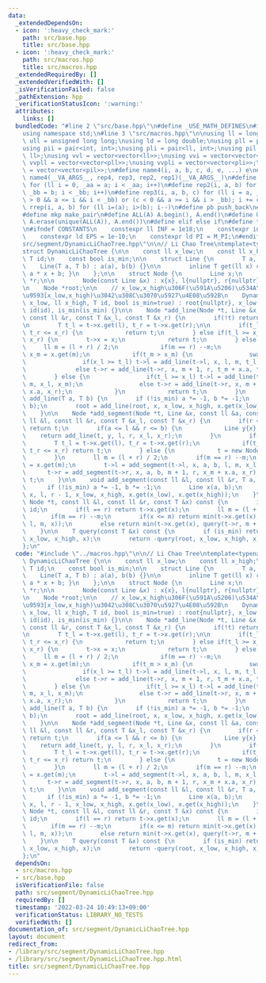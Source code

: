 ```yaml
---
data:
  _extendedDependsOn:
  - icon: ':heavy_check_mark:'
    path: src/base.hpp
    title: src/base.hpp
  - icon: ':heavy_check_mark:'
    path: src/macros.hpp
    title: src/macros.hpp
  _extendedRequiredBy: []
  _extendedVerifiedWith: []
  _isVerificationFailed: false
  _pathExtension: hpp
  _verificationStatusIcon: ':warning:'
  attributes:
    links: []
  bundledCode: "#line 2 \"src/base.hpp\"\n#define _USE_MATH_DEFINES\n#include <bits/stdc++.h>\n\
    using namespace std;\n#line 3 \"src/macros.hpp\"\n\nusing ll = long long;\nusing\
    \ ull = unsigned long long;\nusing ld = long double;\nusing pll = pair<ll, ll>;\n\
    using pii = pair<int, int>;\nusing pli = pair<ll, int>;\nusing pil = pair<int,\
    \ ll>;\nusing vvl = vector<vector<ll>>;\nusing vvi = vector<vector<int>>;\nusing\
    \ vvpll = vector<vector<pll>>;\nusing vvpli = vector<vector<pli>>;\nusing vvpil\
    \ = vector<vector<pil>>;\n#define name4(i, a, b, c, d, e, ...) e\n#define rep(...)\
    \ name4(__VA_ARGS__, rep4, rep3, rep2, rep1)(__VA_ARGS__)\n#define rep1(i, a)\
    \ for (ll i = 0, _aa = a; i < _aa; i++)\n#define rep2(i, a, b) for (ll i = a,\
    \ _bb = b; i < _bb; i++)\n#define rep3(i, a, b, c) for (ll i = a, _bb = b; (c\
    \ > 0 && a <= i && i < _bb) or (c < 0 && a >= i && i > _bb); i += c)\n#define\
    \ rrep(i, a, b) for (ll i=(a); i>(b); i--)\n#define pb push_back\n#define eb emplace_back\n\
    #define mkp make_pair\n#define ALL(A) A.begin(), A.end()\n#define UNIQUE(A) sort(ALL(A)),\
    \ A.erase(unique(ALL(A)), A.end())\n#define elif else if\n#define tostr to_string\n\
    \n#ifndef CONSTANTS\n    constexpr ll INF = 1e18;\n    constexpr int MOD = 1000000007;\n\
    \    constexpr ld EPS = 1e-10;\n    constexpr ld PI = M_PI;\n#endif\n#line 2 \"\
    src/segment/DynamicLiChaoTree.hpp\"\n\n// Li Chao Tree\ntemplate<typename T>\n\
    struct DynamicLiChaoTree {\n\n    const ll x_low;\n    const ll x_high;\n    const\
    \ T id;\n    const bool is_min;\n\n    struct Line {\n        T a, b;\n\n    \
    \    Line(T a, T b) : a(a), b(b) {}\n\n        inline T get(ll x) const { return\
    \ a * x + b; }\n    };\n\n    struct Node {\n        Line x;\n        Node *l,\
    \ *r;\n\n        Node(const Line &x) : x{x}, l{nullptr}, r{nullptr} {}\n    };\n\
    \n    Node *root;\n\n    // x_low,x_high\u306F(\u591A\u5206)\u534A\u958B\u533A\
    \u9593[x_low,x_high)\u3042\u308C\u3070\u5927\u4E08\u592B\n    DynamicLiChaoTree(ll\
    \ x_low, ll x_high, T id, bool is_min=true) : root{nullptr}, x_low(x_low), x_high(x_high),\
    \ id(id), is_min(is_min) {}\n\n    Node *add_line(Node *t, Line &x, const ll &l,\
    \ const ll &r, const T &x_l, const T &x_r) {\n        if(!t) return new Node(x);\n\
    \n        T t_l = t->x.get(l), t_r = t->x.get(r);\n\n        if(t_l <= x_l &&\
    \ t_r <= x_r) {\n            return t;\n        } else if(t_l >= x_l && t_r >=\
    \ x_r) {\n        t->x = x;\n            return t;\n        } else {\n       \
    \     ll m = (l + r) / 2;\n            if(m == r) --m;\n            T t_m = t->x.get(m),\
    \ x_m = x.get(m);\n            if(t_m > x_m) {\n                swap(t->x, x);\n\
    \                if(x_l >= t_l) t->l = add_line(t->l, x, l, m, t_l, t_m);\n  \
    \              else t->r = add_line(t->r, x, m + 1, r, t_m + x.a, t_r);\n    \
    \        } else {\n                if(t_l >= x_l) t->l = add_line(t->l, x, l,\
    \ m, x_l, x_m);\n                else t->r = add_line(t->r, x, m + 1, r, x_m +\
    \ x.a, x_r);\n            }\n            return t;\n        }\n    }\n\n    void\
    \ add_line(T a, T b) {\n        if (!is_min) a *= -1, b *= -1;\n        Line x(a,\
    \ b);\n        root = add_line(root, x, x_low, x_high, x.get(x_low), x.get(x_high));\n\
    \    }\n\n    Node *add_segment(Node *t, Line &x, const ll &a, const ll &b, const\
    \ ll &l, const ll &r, const T &x_l, const T &x_r) {\n        if(r < a || b < l)\
    \ return t;\n        if(a <= l && r <= b) {\n            Line y{x};\n        \
    \    return add_line(t, y, l, r, x_l, x_r);\n        }\n        if(t) {\n    \
    \        T t_l = t->x.get(l), t_r = t->x.get(r);\n            if(t_l <= x_l &&\
    \ t_r <= x_r) return t;\n        } else {\n            t = new Node(Line(0, id));\n\
    \        }\n        ll m = (l + r) / 2;\n        if(m == r) --m;\n        T x_m\
    \ = x.get(m);\n        t->l = add_segment(t->l, x, a, b, l, m, x_l, x_m);\n  \
    \      t->r = add_segment(t->r, x, a, b, m + 1, r, x_m + x.a, x_r);\n        return\
    \ t;\n    }\n\n    void add_segment(const ll &l, const ll &r, T a, T b) {\n  \
    \      if (!is_min) a *= -1, b *= -1;\n        Line x(a, b);\n        root = add_segment(root,\
    \ x, l, r - 1, x_low, x_high, x.get(x_low), x.get(x_high));\n    }\n\n    T query(const\
    \ Node *t, const ll &l, const ll &r, const T &x) const {\n        if(!t) return\
    \ id;\n        if(l == r) return t->x.get(x);\n        ll m = (l + r) / 2;\n \
    \       if(m == r) --m;\n        if(x <= m) return min(t->x.get(x), query(t->l,\
    \ l, m, x));\n        else return min(t->x.get(x), query(t->r, m + 1, r, x));\n\
    \    }\n\n    T query(const T &x) const {\n        if (is_min) return query(root,\
    \ x_low, x_high, x);\n        return -query(root, x_low, x_high, x);\n    }\n\
    };\n"
  code: "#include \"../macros.hpp\"\n\n// Li Chao Tree\ntemplate<typename T>\nstruct\
    \ DynamicLiChaoTree {\n\n    const ll x_low;\n    const ll x_high;\n    const\
    \ T id;\n    const bool is_min;\n\n    struct Line {\n        T a, b;\n\n    \
    \    Line(T a, T b) : a(a), b(b) {}\n\n        inline T get(ll x) const { return\
    \ a * x + b; }\n    };\n\n    struct Node {\n        Line x;\n        Node *l,\
    \ *r;\n\n        Node(const Line &x) : x{x}, l{nullptr}, r{nullptr} {}\n    };\n\
    \n    Node *root;\n\n    // x_low,x_high\u306F(\u591A\u5206)\u534A\u958B\u533A\
    \u9593[x_low,x_high)\u3042\u308C\u3070\u5927\u4E08\u592B\n    DynamicLiChaoTree(ll\
    \ x_low, ll x_high, T id, bool is_min=true) : root{nullptr}, x_low(x_low), x_high(x_high),\
    \ id(id), is_min(is_min) {}\n\n    Node *add_line(Node *t, Line &x, const ll &l,\
    \ const ll &r, const T &x_l, const T &x_r) {\n        if(!t) return new Node(x);\n\
    \n        T t_l = t->x.get(l), t_r = t->x.get(r);\n\n        if(t_l <= x_l &&\
    \ t_r <= x_r) {\n            return t;\n        } else if(t_l >= x_l && t_r >=\
    \ x_r) {\n        t->x = x;\n            return t;\n        } else {\n       \
    \     ll m = (l + r) / 2;\n            if(m == r) --m;\n            T t_m = t->x.get(m),\
    \ x_m = x.get(m);\n            if(t_m > x_m) {\n                swap(t->x, x);\n\
    \                if(x_l >= t_l) t->l = add_line(t->l, x, l, m, t_l, t_m);\n  \
    \              else t->r = add_line(t->r, x, m + 1, r, t_m + x.a, t_r);\n    \
    \        } else {\n                if(t_l >= x_l) t->l = add_line(t->l, x, l,\
    \ m, x_l, x_m);\n                else t->r = add_line(t->r, x, m + 1, r, x_m +\
    \ x.a, x_r);\n            }\n            return t;\n        }\n    }\n\n    void\
    \ add_line(T a, T b) {\n        if (!is_min) a *= -1, b *= -1;\n        Line x(a,\
    \ b);\n        root = add_line(root, x, x_low, x_high, x.get(x_low), x.get(x_high));\n\
    \    }\n\n    Node *add_segment(Node *t, Line &x, const ll &a, const ll &b, const\
    \ ll &l, const ll &r, const T &x_l, const T &x_r) {\n        if(r < a || b < l)\
    \ return t;\n        if(a <= l && r <= b) {\n            Line y{x};\n        \
    \    return add_line(t, y, l, r, x_l, x_r);\n        }\n        if(t) {\n    \
    \        T t_l = t->x.get(l), t_r = t->x.get(r);\n            if(t_l <= x_l &&\
    \ t_r <= x_r) return t;\n        } else {\n            t = new Node(Line(0, id));\n\
    \        }\n        ll m = (l + r) / 2;\n        if(m == r) --m;\n        T x_m\
    \ = x.get(m);\n        t->l = add_segment(t->l, x, a, b, l, m, x_l, x_m);\n  \
    \      t->r = add_segment(t->r, x, a, b, m + 1, r, x_m + x.a, x_r);\n        return\
    \ t;\n    }\n\n    void add_segment(const ll &l, const ll &r, T a, T b) {\n  \
    \      if (!is_min) a *= -1, b *= -1;\n        Line x(a, b);\n        root = add_segment(root,\
    \ x, l, r - 1, x_low, x_high, x.get(x_low), x.get(x_high));\n    }\n\n    T query(const\
    \ Node *t, const ll &l, const ll &r, const T &x) const {\n        if(!t) return\
    \ id;\n        if(l == r) return t->x.get(x);\n        ll m = (l + r) / 2;\n \
    \       if(m == r) --m;\n        if(x <= m) return min(t->x.get(x), query(t->l,\
    \ l, m, x));\n        else return min(t->x.get(x), query(t->r, m + 1, r, x));\n\
    \    }\n\n    T query(const T &x) const {\n        if (is_min) return query(root,\
    \ x_low, x_high, x);\n        return -query(root, x_low, x_high, x);\n    }\n\
    };\n"
  dependsOn:
  - src/macros.hpp
  - src/base.hpp
  isVerificationFile: false
  path: src/segment/DynamicLiChaoTree.hpp
  requiredBy: []
  timestamp: '2022-03-24 10:49:13+09:00'
  verificationStatus: LIBRARY_NO_TESTS
  verifiedWith: []
documentation_of: src/segment/DynamicLiChaoTree.hpp
layout: document
redirect_from:
- /library/src/segment/DynamicLiChaoTree.hpp
- /library/src/segment/DynamicLiChaoTree.hpp.html
title: src/segment/DynamicLiChaoTree.hpp
---
```

